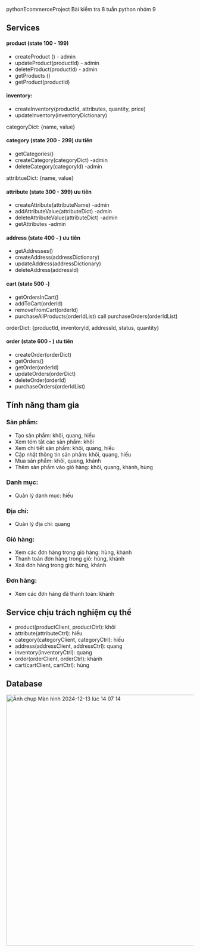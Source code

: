  pythonEcommerceProject
Bài kiểm tra 8 tuần python nhóm 9

## Services

#### product (state 100 - 199)
- createProduct () - admin
- updateProduct(productId) - admin
- deleteProduct(productId) - admin
- getProducts ()
- getProduct(productId) 

#### inventory:
- createInventory(productId, attributes, quantity, price)
- updateInventory(inventoryDictionary)

categoryDict: {name, value}
#### category (state 200 - 299) ưu tiên
- getCategories()
- createCategory(categoryDict) -admin
- deleteCategory(categoryId) -admin

attribtueDict: {name, value}
#### attribute (state 300 - 399) ưu tiên
- createAttribute(attributeName) -admin
- addAttributeValue(attributeDict) -admin
- deleteAttributeValue(attributeDict) -admin
- getAttributes -admin

#### address (state 400 - ) ưu tiên
- getAddresses()
- createAddress(addressDictionary)
- updateAddress(addressDictionary)
- deleteAddress(addressId)

#### cart (state 500 -)
- getOrdersInCart()
- addToCart(orderId)
- removeFromCart(orderId)
- purchaseAllProducts(orderIdList)
    call purchaseOrders(orderIdList)

orderDict: {productId, inventoryId, addressId, status, quantity}
#### order (state 600 - ) ưu tiên
- createOrder(orderDict)
- getOrders()
- getOrder(orderId)
- updateOrders(orderDict)
- deleteOrder(orderId)
- purchaseOrders(orderIdList)
  

## Tính năng tham gia
### Sản phẩm:
- Tạo sản phẩm: khôi, quang, hiếu
- Xem tóm tắt các sản phẩm: khôi
- Xem chi tiết sản phẩm: khôi, quang, hiếu
- Cập nhật thông tin sản phẩm: khôi, quang, hiếu
- Mua sản phẩm: khôi, quang, khánh
- Thêm sản phẩm vào giỏ hàng: khôi, quang, khánh, hùng
### Danh mục:
- Quản lý danh mục: hiếu
### Địa chỉ:
- Quản lý địa chỉ: quang
### Giỏ hàng:
- Xem các đơn hàng trong giỏ hàng: hùng, khánh
- Thanh toán đơn hàng trong giỏ: hùng, khánh
- Xoá đơn hàng trong giỏ: hùng, khánh
### Đơn hàng:
- Xem các đơn hàng đã thanh toán: khánh

## Service chịu trách nghiệm cụ thể 
- product(productClient, productCtrl): khôi
- attribute(attributeCtrl): hiếu
- category(categoryClient, categoryCtrl): hiếu
- address(addressClient, addressCtrl): quang
- inventory(inventoryCtrl): quang
- order(orderClient, orderCtrl): khánh
- cart(cartClient, cartCtrl): hùng


## Database
<img width="672" alt="Ảnh chụp Màn hình 2024-12-13 lúc 14 07 14" src="https://github.com/user-attachments/assets/a042147d-4794-497d-949e-a73951408eed" />